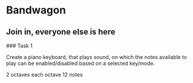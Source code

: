 # Bandwagon

## Join in, everyone else is here

### Task 1

Create a piano keyboard, that plays sound, on which the notes available to play
can be enabled/disabled based on a selected key/mode.



2 octaves
each octave 12 notes